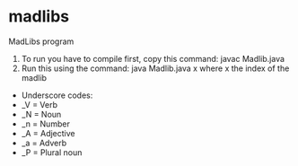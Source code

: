 # madlibs
MadLibs program


1. To run you have to compile first, copy this command:    javac Madlib.java
2. Run this using the command:      java Madlib.java x      where x the index of the madlib

- Underscore codes:
- _V = Verb
- _N = Noun
- _n = Number
- _A = Adjective
- _a = Adverb
- _P = Plural noun
